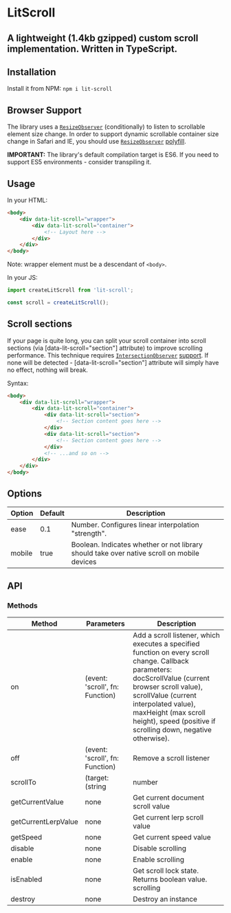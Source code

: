 # LitScroll

## A lightweight (1.4kb gzipped) custom scroll implementation. Written in TypeScript.

## Installation

Install it from NPM:
`npm i lit-scroll`

## Browser Support

The library uses a [`ResizeObserver`](https://developer.mozilla.org/en-US/docs/Web/API/ResizeObserver) (conditionally) to listen to scrollable element size change. In order to support dynamic scrollable container size change in Safari and IE, you should use [`ResizeObserver`](https://developer.mozilla.org/en-US/docs/Web/API/ResizeObserver) [polyfill](https://github.com/que-etc/resize-observer-polyfill).

**IMPORTANT:** The library's default compilation target is ES6. If you need to support ES5 environments - consider transpiling it.

## Usage

In your HTML:

```html
<body>
    <div data-lit-scroll="wrapper">
        <div data-lit-scroll="container">
            <!-- Layout here -->
        </div>
    </div>
</body>
```

Note: wrapper element must be a descendant of `<body>`.

In your JS:

```javascript
import createLitScroll from 'lit-scroll';

const scroll = createLitScroll();
```

## Scroll sections

If your page is quite long, you can split your scroll container into scroll sections (via [data-lit-scroll="section"] attribute) to improve scrolling performance. This technique requires [`IntersectionObserver`](https://developer.mozilla.org/en-US/docs/Web/API/Intersection_Observer_API) [support](https://caniuse.com/#search=IntersectionObserver). If none will be detected - [data-lit-scroll="section"] attribute will simply have no effect, nothing will break.

Syntax:

```html
<body>
    <div data-lit-scroll="wrapper">
        <div data-lit-scroll="container">
            <div data-lit-scroll="section">
                <!-- Section content goes here -->
            </div>
            <div data-lit-scroll="section">
                <!-- Section content goes here -->
            </div>
            <!-- ...and so on -->
        </div>
    </div>
</body>
```

## Options

| Option | Default | Description                                                                                |
| ------ | ------- | ------------------------------------------------------------------------------------------ |
| ease   | 0.1     | Number. Configures linear interpolation "strength".                                        |
| mobile | true    | Boolean. Indicates whether or not library should take over native scroll on mobile devices |

## API

### Methods

| Method              | Parameters                      | Description                                                                                                                                                                                                                                                                             |
| ------------------- | ------------------------------- | --------------------------------------------------------------------------------------------------------------------------------------------------------------------------------------------------------------------------------------------------------------------------------------- |
| on                  | (event: 'scroll', fn: Function) | Add a scroll listener, which executes a specified function on every scroll change. Callback parameters: docScrollValue (current browser scroll value), scrollValue (current interpolated value), maxHeight (max scroll height), speed (positive if scrolling down, negative otherwise). |
| off                 | (event: 'scroll', fn: Function) | Remove a scroll listener                                                                                                                                                                                                                                                                |
| scrollTo            | (target: (string                | number                                                                                                                                                                                                                                                                                  | Element) | Scroll to element | Element, opts: { native?: boolean }) | Scroll to an element (via selector, document top offset, or element reference) |
| getCurrentValue     | none                            | Get current document scroll value                                                                                                                                                                                                                                                       |
| getCurrentLerpValue | none                            | Get current lerp scroll value                                                                                                                                                                                                                                                           |
| getSpeed            | none                            | Get current speed value                                                                                                                                                                                                                                                                 |
| disable             | none                            | Disable scrolling                                                                                                                                                                                                                                                                       |
| enable              | none                            | Enable scrolling                                                                                                                                                                                                                                                                        |
| isEnabled           | none                            | Get scroll lock state. Returns boolean value. scrolling                                                                                                                                                                                                                                 |
| destroy             | none                            | Destroy an instance                                                                                                                                                                                                                                                                     |

